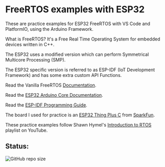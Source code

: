 # FreeRTOS examples with ESP32 

These are practice examples for ESP32 FreeRTOS with VS Code and PlatformIO, using the Arduino Framework.

What is FreeRTOS? It's a Free Real Time Operating System for embedded devices written in C++.

The ESP32 uses a modified version which can perform Symmetrical Multicore Processing (SMP).

The ESP32 specific version is referred to as ESP-IDF (IoT Development Framework) and has some extra custom API Functions.

Read the Vanilla FreeRTOS [Documentation](https://freertos.org/RTOS.html).

Read the [ESP32 Arduino Core Documentation](https://espressif-docs.readthedocs-hosted.com/projects/arduino-esp32/en/latest/index.html).

Read the [ESP-IDF Programming Guide](https://docs.espressif.com/projects/esp-idf/en/latest/esp32/index.html).

The board I used for practice is an [ESP32 Thing Plus C](https://www.sparkfun.com/products/18018) from [SparkFun](https://www.sparkfun.com/).

These practice examples follow Shawn Hymel's [Introduction to RTOS](https://www.youtube.com/playlist?list=PLEBQazB0HUyQ4hAPU1cJED6t3DU0h34bz) playlist on YouTube.

## Status:

![GitHub repo size](https://img.shields.io/github/repo-size/ADolbyB/rtos-esp32-examples?label=Repo%20Size&logo=Github)